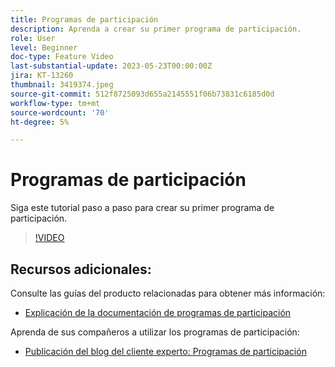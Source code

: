 ```yaml
---
title: Programas de participación
description: Aprenda a crear su primer programa de participación.
role: User
level: Beginner
doc-type: Feature Video
last-substantial-update: 2023-05-23T00:00:00Z
jira: KT-13260
thumbnail: 3419374.jpeg
source-git-commit: 512f8725093d655a2145551f06b73831c6185d0d
workflow-type: tm+mt
source-wordcount: '70'
ht-degree: 5%

---
```



# Programas de participación

Siga este tutorial paso a paso para crear su primer programa de participación.

>[!VIDEO](https://video.tv.adobe.com/v/3419374/?learn=on) 

## Recursos adicionales:

Consulte las guías del producto relacionadas para obtener más información:
* [Explicación de la documentación de programas de participación](https://experienceleague.adobe.com/docs/marketo/using/product-docs/email-marketing/drip-nurturing/creating-an-engagement-program/understanding-engagement-programs.html?lang=en) 

Aprenda de sus compañeros a utilizar los programas de participación:
* [Publicación del blog del cliente experto: Programas de participación](https://nation.marketo.com/t5/product-blogs/marketo-success-series-engagement-programs/ba-p/301712)
